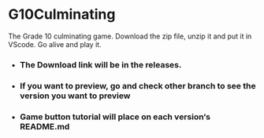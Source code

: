 # G10Culminating
The Grade 10 culminating game. Download the zip file, unzip it and put it in VScode. Go alive and play it.
- ### The Download link will be in the releases.
- ### If you want to preview, go and check other branch to see the version you want to preview
- ### Game button tutorial will place on each version‘s README.md
